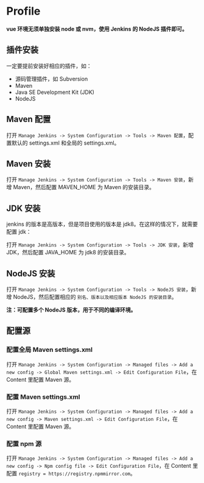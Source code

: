 # Profile

**vue 环境无须单独安装 node 或 nvm，使用 Jenkins 的 NodeJS 插件即可。**

## 插件安装

一定要提前安装好相应的插件，如：

- 源码管理插件，如 Subversion
- Maven
- Java SE Development Kit (JDK) 
- NodeJS

## Maven 配置

打开 ```Manage Jenkins -> System Configuration -> Tools -> Maven 配置```，配置默认的 settings.xml 和全局的 settings.xml。

## Maven 安装

打开 ```Manage Jenkins -> System Configuration -> Tools -> Maven 安装```，新增 Maven，然后配置 MAVEN_HOME 为 Maven 的安装目录。

## JDK 安装

jenkins 的版本是高版本，但是项目使用的版本是 jdk8。在这样的情况下，就需要配置 jdk：

打开 ```Manage Jenkins -> System Configuration -> Tools -> JDK 安装```，新增 JDK，然后配置 JAVA_HOME 为 jdk8 的安装目录。

## NodeJS 安装

打开 ```Manage Jenkins -> System Configuration -> Tools -> NodeJS 安装```，新增 NodeJS，然后配置相应的 ```别名、版本以及相应版本 NodeJS 的安装目录```。

**注：可配置多个 NodeJS 版本，用于不同的编译环境。**

## 配置源

### 配置全局 Maven settings.xml

打开 ```Manage Jenkins -> System Configuration -> Managed files -> Add a new config -> Global Maven settings.xml -> Edit Configuration File```，在 Content 里配置 Maven 源。

### 配置 Maven settings.xml

打开 ```Manage Jenkins -> System Configuration -> Managed files -> Add a new config -> Maven settings.xml -> Edit Configuration File```，在 Content 里配置 Maven 源。

### 配置 npm 源

打开 ```Manage Jenkins -> System Configuration -> Managed files -> Add a new config -> Npm config file -> Edit Configuration File```，在 Content 里配置 ```registry = https://registry.npmmirror.com```。
